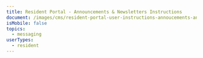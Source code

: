 ```yaml
---
title: Resident Portal - Announcements & Newsletters Instructions
document: /images/cms/resident-portal-user-instructions-annoucements-and-newsletters.pdf
isMobile: false
topics:
  - messaging
userTypes:
  - resident
---
```

